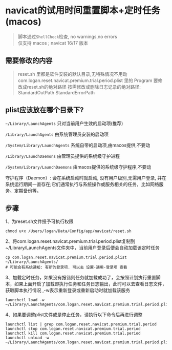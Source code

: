 # navicat的试用时间重置脚本+定时任务(macos)

> 脚本通过`ShellCheck`检查, no warnings,no errors  
> 仅支持 macos ; navicat 16/17 版本

## 需要修改的内容

> reset.sh 里都是软件安装的默认目录,无特殊情况不用动
> com.logan.reset.navicat.premium.trial.period.plist 里的 Program 要修改成reset.sh的绝对路径
> 按需修改或删除日志记录的绝对路径: StandardOutPath StandardErrorPath

## plist应该放在哪个目录下?

`~/Library/LaunchAgents`                只对当前用户生效的启动项(推荐)

`/Library/LaunchAgents`                 由系统管理员安装的启动项

`/System/Library/LaunchAgents`          系统自带的启动项,由macos提供,不要动

`/Library/LaunchDaemons`                由管理员提供的系统级守护进程

`/System/Library/LaunchDaemons`         由macos提供的系统级守护程序,不要动

守护程序（Daemon）: 会在系统启动时就启动, 没有用户级别,无需用户登录, 并在系统运行期间一直存在;它们通常执行与系统操作或服务相关的任务，比如网络服务、定期备份等。

## 步骤

1、为reset.sh文件授予可执行权限

```shell
chmod u+x /Users/logan/Data/Config/app/navicat/reset.sh
```

2、将com.logan.reset.navicat.premium.trial.period.plist复制到~/Library/LaunchAgents文件夹中，当前用户登录后便会自动加载该定时任务

```shell
cp com.logan.reset.navicat.premium.trial.period.plist ~/Library/LaunchAgents/
# 可能会有系统通知: 有新的登录项. 可以去 设置-通用-登录项 查看
```

3、加载定时任务，如果没有报错则任务就加载成功了，会按照计划执行重置脚本，如果上面开启了加载即执行任务和任务日志输出，此时可以去查看日志文件，获取脚本执行情况 ,-w表示重新登录或重新启动时就加载该服务

```shell
launchctl load -w ~/Library/LaunchAgents/com.logan.reset.navicat.premium.trial.period.plist
```

4、如果要调整plist文件或是停止任务，请执行以下命令后再进行调整

```shell
launchctl list | grep com.logan.reset.navicat.premium.trial.period
launchctl stop com.logan.reset.navicat.premium.trial.period
launchctl kill com.logan.reset.navicat.premium.trial.period
launchctl unload -w ~/Library/LaunchAgents/com.logan.reset.navicat.premium.trial.period.plist
```
